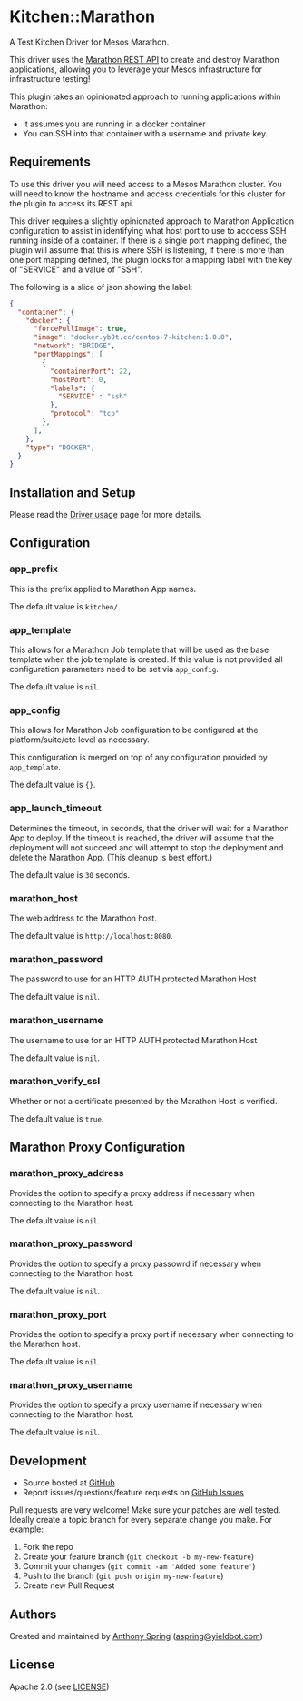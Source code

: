 # <a name="title"></a> Kitchen::Marathon

A Test Kitchen Driver for Mesos Marathon.

This driver uses the [Marathon REST API][marathon_api] to create and destroy Marathon applications, allowing you to leverage your Mesos infrastructure for infrastructure testing!

This plugin takes an opinionated approach to running applications within Marathon:
* It assumes you are running in a docker container
* You can SSH into that container with a username and private key.

## <a name="requirements"></a> Requirements

To use this driver you will need access to a Mesos Marathon cluster.  You will need to know the hostname and access credentials for this cluster for the plugin to access its REST api.

This driver requires a slightly opinionated approach to Marathon Application configuration to assist in identifying what host port to use to acccess SSH running inside of a container.  If there is a single port mapping defined, the plugin will assume that this is where SSH is listening, if there is more than one port mapping defined, the plugin looks for a mapping label with the key of "SERVICE" and a value of "SSH".

The following is a slice of json showing the label:

```json
{
  "container": {
    "docker": {
      "forcePullImage": true,
      "image": "docker.yb0t.cc/centos-7-kitchen:1.0.0",
      "network": "BRIDGE",
      "portMappings": [
        {
          "containerPort": 22,
          "hostPort": 0,
          "labels": {
            "SERVICE" : "ssh"
          },
          "protocol": "tcp"
        },
      ],
    },
    "type": "DOCKER",
  }
}

```

## Installation and Setup

Please read the [Driver usage][driver_usage] page for more details.

## <a name="config"></a> Configuration

### <a name="config-app-prefix"></a> app\_prefix

This is the prefix applied to Marathon App names.

The default value is `kitchen/`.

### <a name="config-app-template"></a> app\_template

This allows for a Marathon Job template that will be used as the base template when the job template is created.  If this value is not provided all configuration parameters need to be set via `app_config`.

The default value is `nil`.

### <a name="config-app-config"></a> app\_config

This allows for Marathon Job configuration to be configured at the platform/suite/etc level as necessary.

This configuration is merged on top of any configuration provided by `app_template`.

The default value is `{}`.

### <a name="config-app-launch-timeout"></a> app\_launch\_timeout

Determines the timeout, in seconds, that the driver will wait for a Marathon App to deploy.  If the timeout is reached, the driver will assume that the deployment will not succeed and will attempt to stop the deployment and delete the Marathon App.  (This cleanup is best effort.)

The default value is `30` seconds.

### <a name="config-marathon-host"></a> marathon\_host

The web address to the Marathon host.

The default value is `http://localhost:8080`.

### <a name="config-marathon-password"></a> marathon\_password

The password to use for an HTTP AUTH protected Marathon Host

The default value is `nil`.

### <a name="config-marathon-username"></a> marathon\_username

The username to use for an HTTP AUTH protected Marathon Host

The default value is `nil`.

### <a name="config-marathon-verify-ssl"></a> marathon\_verify\_ssl

Whether or not a certificate presented by the Marathon Host is verified.

The default value is `true`.

## Marathon Proxy Configuration

### <a name="config-marathon-proxy-address"></a> marathon\_proxy\_address

Provides the option to specify a proxy address if necessary when connecting to the Marathon host.

The default value is `nil`.

### <a name="config-marathon-proxy-password"></a> marathon\_proxy\_password

Provides the option to specify a proxy passowrd if necessary when connecting to the Marathon host.

The default value is `nil`.

### <a name="config-marathon-proxy-port"></a> marathon\_proxy\_port

Provides the option to specify a proxy port if necessary when connecting to the Marathon host.

The default value is `nil`.

### <a name="config-marathon-proxy-username"></a> marathon\_proxy\_username

Provides the option to specify a proxy username if necessary when connecting to the Marathon host.

The default value is `nil`.

## Development

* Source hosted at [GitHub][repo]
* Report issues/questions/feature requests on [GitHub Issues][issues]

Pull requests are very welcome! Make sure your patches are well tested.
Ideally create a topic branch for every separate change you make. For
example:

1. Fork the repo
2. Create your feature branch (`git checkout -b my-new-feature`)
3. Commit your changes (`git commit -am 'Added some feature'`)
4. Push to the branch (`git push origin my-new-feature`)
5. Create new Pull Request

## Authors

Created and maintained by [Anthony Spring][author] (<aspring@yieldbot.com>)

## License

Apache 2.0 (see [LICENSE][license])

[author]:           https://github.com/yieldbot
[driver_usage]:     https://github.com/yieldbot/kitchen-marathon
[issues]:           https://github.com/yieldbot/kitchen-marathon/issues
[license]:          https://github.com/yieldbot/kitchen-marathon/blob/master/LICENSE
[marathon]:         https://mesosphere.github.io/marathon/
[marathon_api]:     https://github.com/otto-de/marathon-api
[repo]:             https://github.com/yieldbot/kitchen-marathon


